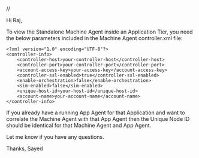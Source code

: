 //

Hi Raj,


To view the Standalone Machine Agent inside an Application Tier, you need the below parameters included in the Machine Agent controller.xml file:

```
<?xml version="1.0" encoding="UTF-8"?>
<controller-info>    
    <controller-host>your-controller-host</controller-host>
    <controller-port>your-controller-port</controller-port>   
    <account-access-key>your-access-key</account-access-key>
    <controller-ssl-enabled>true</controller-ssl-enabled>
    <enable-orchestration>false</enable-orchestration>
    <sim-enabled>false</sim-enabled>
    <unique-host-id>your-host-id</unique-host-id>  
    <account-name>your-account-name</account-name>
</controller-info>
```

If you already have a running App Agent for that Application and want to correlate the Machine Agent with that App Agent then the Unique Node ID should be identical for that Machine Agent and App Agent.

Let me know if you have any questions. 

Thanks,
Sayed
